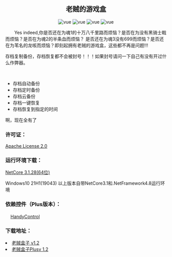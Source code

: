 <h2 style="text-align: center">老贼的游戏盒</h2>
<p align="center">
    <img src="https://img.shields.io/badge/Elden Ring-老头环-gold" alt="vue">
    <img src="https://img.shields.io/badge/Dark Soul-黑暗之魂-black" alt="vue">
    <img src="https://img.shields.io/badge/Sekiro Shadows Die Twice-只狼影逝二度-orange" alt="vue">
    <img src="https://img.shields.io/badge/The%20Lords%20of%20the%20Fallen-%E5%A0%95%E8%90%BD%E4%B9%8B%E4%B8%BB-darkblue" alt="vue">
</p>
<p style="text-indent: 2em">Yes indeed,你是否还在为魂1的十万八千里路而烦恼？是否在为没有黑骑士戟而烦恼？是否在为魂2的半条血而烦恼？
是否还在为魂3没有699而烦恼？是否还在为苇名的龙咳而烦恼？即刻起拥有老贼的游戏盒，这些都不再是问题!!!
</p>
<p>
 存档复制备份，存档恢复都不会被封号！！！如果封号请问一下自己有没有开过什么作弊器。
</p>
<br>
<ul>
<li>存档自动备份</li>
<li>存档定时备份</li>
<li>存档云备份</li>
<li>存档一键恢复</li>
<li>存档恢复到指定的时间</li>
</ul>
<p>啊，现在全有了</p>
<h3>许可证：</h3>
<a href="https://github.com/zhangmuyu1995/EldenRingAutoArchive/blob/master/LICENSE">Apache License 2.0</a>
<h3>运行环境下载：</h3>
<a href="https://dotnet.microsoft.com/zh-cn/download/dotnet/thank-you/runtime-desktop-3.1.28-windows-x64-installer" target="_blank">NetCore 3.1.28(64位)</a>
<p>Windows10 21H1(19043) 以上版本自带NetCore3.1和.NetFramework4.8运行环境</p>
<h3>依赖控件（Plus版本）：</h3>
<a href="https://github.com/HandyOrg/HandyControl" target="_blank">
<img src="https://avatars.githubusercontent.com/u/46532717?s=48&v=4" style="width: 16px;height: 16px">HandyControl
</a>
<h3>下载地址：</h3>
<li>
    <a href="https://github.com/BugLordI/EldenRingAutoArchive/releases/download/%E8%80%81%E8%B4%BC%E7%9B%92%E5%AD%90/Setup.msi">
        老贼盒子 v1.2
    </a>   
</li>
<li>
    <a href="https://github.com/BugLordI/EldenRingAutoArchive/releases/download/%E8%80%81%E8%B4%BC%E7%9B%92%E5%AD%90PlusV1.2/AuroArchivePlusSetupV1.2.exe">
        老贼盒子Plusv 1.2
    </a>   
</li>
</ul>
